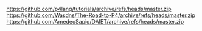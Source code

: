 https://github.com/p4lang/tutorials/archive/refs/heads/master.zip
https://github.com/Wasdns/The-Road-to-P4/archive/refs/heads/master.zip
https://github.com/AmedeoSapio/DAIET/archive/refs/heads/master.zip

